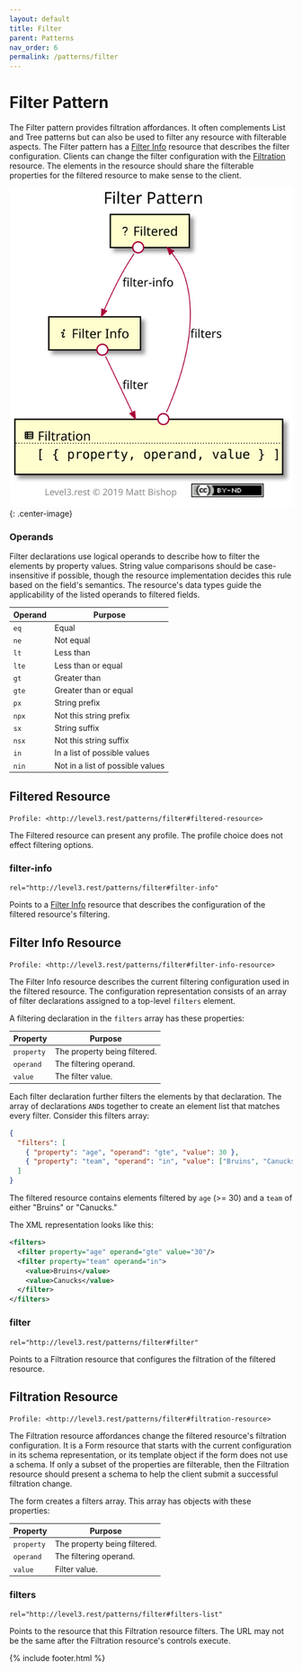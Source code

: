 ```yaml
---
layout: default
title: Filter
parent: Patterns
nav_order: 6
permalink: /patterns/filter
---
```

# Filter Pattern

The Filter pattern provides filtration affordances. It often complements List and Tree patterns but can also be used to filter any resource with filterable aspects. The Filter pattern has a [Filter Info](#filter-info-resource) resource that describes the filter configuration. Clients can change the filter configuration with the [Filtration](#filtration-resource) resource. The elements in the resource should share the filterable properties for the filtered resource to make sense to the client.

![](filter/relations.svg){: .center-image}

### Operands

Filter declarations use logical operands to describe how to filter the elements by property values. String value comparisons should be case-insensitive if possible, though the resource implementation decides this rule based on the field's semantics. The resource's data types guide the applicability of the listed operands to filtered fields.

| Operand | Purpose                          |
| ------- | -------------------------------- |
| `eq`    | Equal                            |
| `ne`    | Not equal                        |
| `lt`    | Less than                        |
| `lte`   | Less than or equal               |
| `gt`    | Greater than                     |
| `gte`   | Greater than or equal            |
| `px`    | String prefix                    |
| `npx`   | Not this string prefix           |
| `sx`    | String suffix                    |
| `nsx`   | Not this string suffix           |
| `in`    | In a list of possible values     |
| `nin`   | Not in a list of possible values |

## Filtered Resource

`Profile: <http://level3.rest/patterns/filter#filtered-resource>`

The Filtered resource can present any profile. The profile choice does not effect filtering options.

### filter-info

```
rel="http://level3.rest/patterns/filter#filter-info"
```

Points to a [Filter Info](#filter-info-resource) resource that describes the configuration of the filtered resource's filtering.

## Filter Info Resource

`Profile: <http://level3.rest/patterns/filter#filter-info-resource>`

The Filter Info resource describes the current filtering configuration used in the filtered resource. The configuration representation consists of an array of filter declarations assigned to a top-level `filters` element.

A filtering declaration in the `filters` array has these properties:

| Property   | Purpose                      |
| ---------- | ---------------------------- |
| `property` | The property being filtered. |
| `operand`  | The filtering operand.       |
| `value`    | The filter value.            |

Each filter declaration further filters the elements by that declaration. The array of declarations `AND`s together to create an element list that matches every filter. Consider this filters array:

```json
{ 
  "filters": [
    { "property": "age", "operand": "gte", "value": 30 }, 
    { "property": "team", "operand": "in", "value": ["Bruins", "Canucks"] }
  ]
}
```

The filtered resource contains elements filtered by `age` (>= 30) and a `team` of either "Bruins" or "Canucks."

The XML representation looks like this:

```xml
<filters>
  <filter property="age" operand="gte" value="30"/>
  <filter property="team" operand="in">
    <value>Bruins</value>
    <value>Canucks</value>
  </filter>
</filters>
```

### filter

```
rel="http://level3.rest/patterns/filter#filter"
```

Points to a Filtration resource that configures the filtration of the filtered resource.

## Filtration Resource

`Profile: <http://level3.rest/patterns/filter#filtration-resource>`

The Filtration resource affordances change the filtered resource's filtration configuration. It is a Form resource that starts with the current configuration in its schema representation, or its template object if the form does not use a schema. If only a subset of the properties are filterable, then the Filtration resource should present a schema to help the client submit a successful filtration change.

The form creates a filters array. This array has objects with these properties:

| Property   | Purpose                      |
| ---------- | ---------------------------- |
| `property` | The property being filtered. |
| `operand`  | The filtering operand.       |
| `value`    | Filter value.                |

### filters

```
rel="http://level3.rest/patterns/filter#filters-list"
```

Points to the resource that this Filtration resource filters. The URL may not be the same after the Filtration resource's controls execute.

{% include footer.html %}